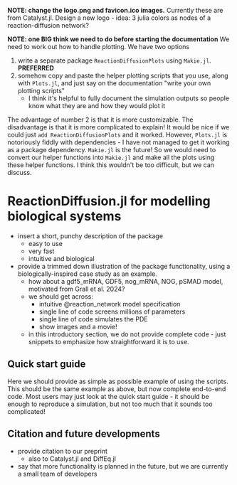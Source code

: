 **NOTE: change the logo.png and favicon.ico images.** Currently these are from Catalyst.jl. Design a new logo - idea: 3 julia colors as nodes of a reaction-diffusion network?

**NOTE: one BIG think we need to do before starting the documentation**
We need to work out how to handle plotting.
We have two options
1. write a separate package `ReactionDiffusionPlots` using `Makie.jl`. **PREFERRED**
2. somehow copy and paste the helper plotting scripts that you use, along with `Plots.jl`, and just say on the documentation "write your own plotting scripts"
    - I think it's helpful to fully document the simulation outputs so people know what they are and how they would plot it

The advantage of number 2 is that it is more customizable. The disadvantage is that it is more complicated to explain! It would be nice if we could just `add ReactionDiffusionPlots` and it worked. However, `Plots.jl` is notoriously fiddly with dependencies - I have not managed to get it working as a package dependency. `Makie.jl` is the future! So we would need to convert our helper functions into `Makie.jl` and make all the plots using these helper functions. I think this wouldn't be too difficult, but we can discuss.

# ReactionDiffusion.jl for modelling biological systems

- insert a short, punchy description of the package
    - easy to use
    - very fast
    - intuitive and biological
- provide a trimmed down illustration of the package functionality, using a biologically-inspired case study as an example.
    - how about a gdf5_mRNA, GDF5, nog_mRNA, NOG, pSMAD model, motivated from Grall et al. 2024?
    - we should get across:
        - intuitive @reaction_network model specification
        - single line of code screens millions of parameters
        - single line of code simulates the PDE
        - show images and a movie!
    - in this introductory section, we do not provide complete code - just snippets to emphasize how straightforward it is to use. 



## Quick start guide

Here we should provide as simple as possible example of using the scripts. This should be the same example as above, but now complete end-to-end code. Most users may just look at the quick start guide - it should be enough to reproduce a simulation, but not too much that it sounds too complicated!

## Citation and future developments

- provide citation to our preprint
    - also to Catalyst.jl and DiffEq.jl
- say that more functionality is planned in the future, but we are currently a small team of developers




